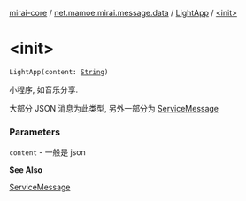 [mirai-core](../../index.md) / [net.mamoe.mirai.message.data](../index.md) / [LightApp](index.md) / [&lt;init&gt;](./-init-.md)

# &lt;init&gt;

`LightApp(content: `[`String`](https://kotlinlang.org/api/latest/jvm/stdlib/kotlin/-string/index.html)`)`

小程序, 如音乐分享.

大部分 JSON 消息为此类型, 另外一部分为 [ServiceMessage](../-service-message/index.md)

### Parameters

`content` - 一般是 json

**See Also**

[ServiceMessage](../-service-message/index.md)

